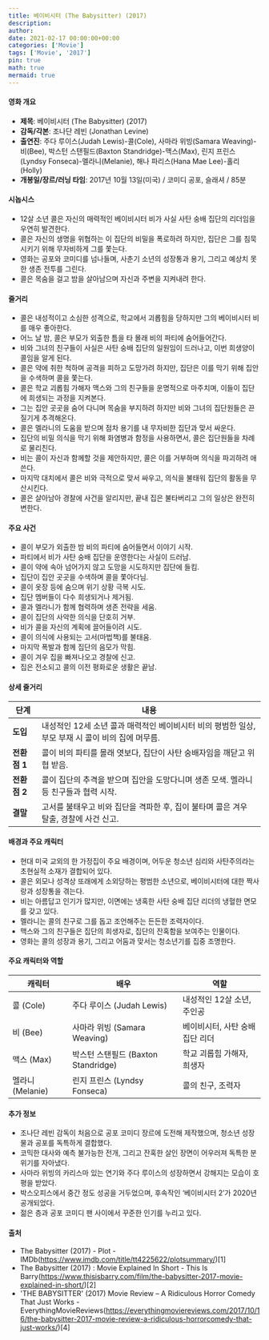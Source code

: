 ```yaml
---
title: 베이비시터 (The Babysitter) (2017)
description: 
author: 
date: 2021-02-17 00:00:00+00:00
categories: ['Movie']
tags: ['Movie', '2017']
pin: true
math: true
mermaid: true
---
```

#### 영화 개요

- **제목**: 베이비시터 (The Babysitter) (2017)  
- **감독/각본**: 조나단 레빈 (Jonathan Levine)  
- **출연진**: 주다 루이스(Judah Lewis)-콜(Cole), 사마라 위빙(Samara Weaving)-비(Bee), 박스턴 스탠필드(Baxton Standridge)-맥스(Max), 린지 프린스(Lyndsy Fonseca)-멜라니(Melanie), 해나 파리스(Hana Mae Lee)-홀리(Holly)  
- **개봉일/장르/러닝 타임**: 2017년 10월 13일(미국) / 코미디 공포, 슬래셔 / 85분  

#### 시놉시스

- 12살 소년 콜은 자신의 매력적인 베이비시터 비가 사실 사탄 숭배 집단의 리더임을 우연히 발견한다.  
- 콜은 자신의 생명을 위협하는 이 집단의 비밀을 폭로하려 하지만, 집단은 그를 침묵시키기 위해 무자비하게 그를 쫓는다.  
- 영화는 공포와 코미디를 넘나들며, 사춘기 소년의 성장통과 용기, 그리고 예상치 못한 생존 전투를 그린다.  
- 콜은 목숨을 걸고 밤을 살아남으며 자신과 주변을 지켜내려 한다.  

#### 줄거리

- 콜은 내성적이고 소심한 성격으로, 학교에서 괴롭힘을 당하지만 그의 베이비시터 비를 매우 좋아한다.  
- 어느 날 밤, 콜은 부모가 외출한 틈을 타 몰래 비의 파티에 숨어들어간다.  
- 비와 그녀의 친구들이 사실은 사탄 숭배 집단의 일원임이 드러나고, 이번 희생양이 콜임을 알게 된다.  
- 콜은 약에 취한 척하며 공격을 피하고 도망가려 하지만, 집단은 이를 막기 위해 집안을 수색하며 콜을 쫓는다.  
- 콜은 학교 괴롭힘 가해자 맥스와 그의 친구들을 운명적으로 마주치며, 이들이 집단에 희생되는 과정을 지켜본다.  
- 그는 집안 곳곳을 숨어 다니며 목숨을 부지하려 하지만 비와 그녀의 집단원들은 끈질기게 추격해온다.  
- 콜은 멜라니의 도움을 받으며 점차 용기를 내 무자비한 집단과 맞서 싸운다.  
- 집단의 비밀 의식을 막기 위해 화염병과 함정을 사용하면서, 콜은 집단원들을 차례로 물리친다.  
- 비는 콜이 자신과 함께할 것을 제안하지만, 콜은 이를 거부하며 의식을 파괴하려 애쓴다.  
- 마지막 대치에서 콜은 비와 극적으로 맞서 싸우고, 의식을 불태워 집단의 활동을 무산시킨다.  
- 콜은 살아남아 경찰에 사건을 알리지만, 끝내 집은 불타버리고 그의 일상은 완전히 변한다.

#### 주요 사건

- 콜이 부모가 외출한 밤 비의 파티에 숨어들면서 이야기 시작.  
- 파티에서 비가 사탄 숭배 집단을 운영한다는 사실이 드러남.  
- 콜이 약에 속아 넘어가지 않고 도망을 시도하지만 집단에 들킴.  
- 집단이 집안 곳곳을 수색하며 콜을 쫓아다님.  
- 콜이 옷장 등에 숨으며 위기 상황 극복 시도.  
- 집단 멤버들이 다수 희생되거나 제거됨.  
- 콜과 멜라니가 함께 협력하며 생존 전략을 세움.  
- 콜이 집단의 사악한 의식을 단호히 거부.  
- 비가 콜을 자신의 계획에 끌어들이려 시도.  
- 콜이 의식에 사용되는 고서(마법책)를 불태움.  
- 마지막 폭발과 함께 집단의 음모가 막힘.  
- 콜이 겨우 집을 빠져나오고 경찰에 신고.  
- 집은 전소되고 콜의 이전 평화로운 생활은 끝남.

#### 상세 줄거리

| **단계** | **내용** |
|----------|----------|
| **도입** | 내성적인 12세 소년 콜과 매력적인 베이비시터 비의 평범한 일상, 부모 부재 시 콜이 비의 집에 머무름. |
| **전환점 1** | 콜이 비의 파티를 몰래 엿보다, 집단이 사탄 숭배자임을 깨닫고 위협 받음. |
| **전환점 2** | 콜이 집단의 추격을 받으며 집안을 도망다니며 생존 모색. 멜라니 등 친구들과 협력 시작. |
| **결말** | 고서를 불태우고 비와 집단을 격파한 후, 집이 불타며 콜은 겨우 탈출, 경찰에 사건 신고. |

#### 배경과 주요 캐릭터

- 현대 미국 교외의 한 가정집이 주요 배경이며, 어두운 청소년 심리와 사탄주의라는 초현실적 소재가 결합되어 있다.  
- 콜은 외모나 성격상 또래에게 소외당하는 평범한 소년으로, 베이비시터에 대한 짝사랑과 성장통을 겪는다.  
- 비는 아름답고 인기가 많지만, 이면에는 냉혹한 사탄 숭배 집단 리더의 냉혈한 면모를 갖고 있다.  
- 멜라니는 콜의 친구로 그를 돕고 조언해주는 든든한 조력자이다.  
- 맥스와 그의 친구들은 집단의 희생자로, 집단의 잔혹함을 보여주는 인물이다.  
- 영화는 콜의 성장과 용기, 그리고 어둠과 맞서는 청소년기를 집중 조명한다.

#### 주요 캐릭터와 역할

| **캐릭터** | **배우**          | **역할**                 |
|------------|-------------------|--------------------------|
| 콜 (Cole)  | 주다 루이스 (Judah Lewis)   | 내성적인 12살 소년, 주인공 |
| 비 (Bee)  | 사마라 위빙 (Samara Weaving) | 베이비시터, 사탄 숭배 집단 리더 |
| 맥스 (Max) | 박스턴 스탠필드 (Baxton Standridge) | 학교 괴롭힘 가해자, 희생자  |
| 멜라니 (Melanie) | 린지 프린스 (Lyndsy Fonseca) | 콜의 친구, 조력자            |

#### 추가 정보

- 조나단 레빈 감독이 처음으로 공포 코미디 장르에 도전해 제작했으며, 청소년 성장물과 공포를 독특하게 결합했다.  
- 코믹한 대사와 예측 불가능한 전개, 그리고 잔혹한 살인 장면이 어우러져 독특한 분위기를 자아냈다.  
- 사마라 위빙의 카리스마 있는 연기와 주다 루이스의 성장하면서 강해지는 모습이 호평을 받았다.  
- 박스오피스에서 중간 정도 성공을 거두었으며, 후속작인 ‘베이비시터 2’가 2020년 공개되었다.  
- 젊은 층과 공포 코미디 팬 사이에서 꾸준한 인기를 누리고 있다.

#### 출처

- The Babysitter (2017) - Plot - IMDb(https://www.imdb.com/title/tt4225622/plotsummary/)[1]  
- The Babysitter (2017) : Movie Explained In Short - This Is Barry(https://www.thisisbarry.com/film/the-babysitter-2017-movie-explained-in-short/)[2]  
- 'THE BABYSITTER' (2017) Movie Review – A Ridiculous Horror Comedy That Just Works - EverythingMovieReviews(https://everythingmoviereviews.com/2017/10/16/the-babysitter-2017-movie-review-a-ridiculous-horrorcomedy-that-just-works/)[4]
